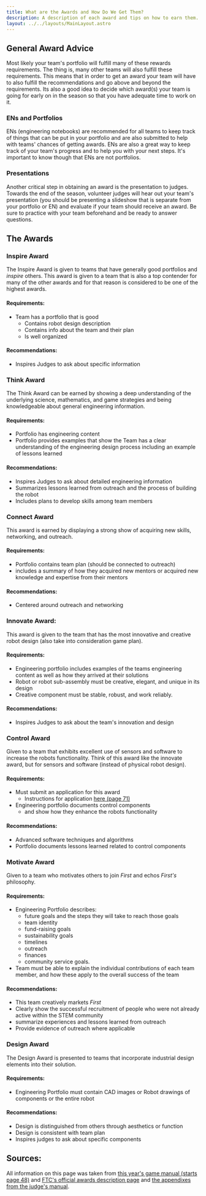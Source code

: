 ```yaml
---
title: What are the Awards and How Do We Get Them?
description: A description of each award and tips on how to earn them.
layout: ../../layouts/MainLayout.astro
---
```


## General Award Advice
Most likely your team's portfolio will fulfill many of these rewards requirements. The thing is, many other teams will also fulfill these requirements. This means that in order to get an award your team will have to also fulfill the recommendations and go above and beyond the requirements. Its also a good idea to decide which award(s) your team is going for early on in the season so that you have adequate time to work on it.
 
### ENs and Portfolios
ENs (engineering notebooks) are recommended for all teams to keep track of things that can be put in your portfolio and are also submitted to help with teams' chances of getting awards. ENs are also a great way to keep track of your team's progress and to help you with your next steps. It's important to know though that ENs are not portfolios.

### Presentations
Another critical step in obtaining an award is the presentation to judges. Towards the end of the season, volunteer judges will hear out your team's presentation (you should be presenting a slideshow that is separate from your portfolio or EN) and evaluate if your team should receive an award. Be sure to practice with your team beforehand and be ready to answer questions.

## The Awards

### Inspire Award
The Inspire Award is given to teams that have generally good portfolios and *inspire* others. This award is given to a team that is also a top contender for many of the other awards and for that reason is considered to be one of the highest awards.

#### Requirements:
- Team has a portfolio that is good
    - Contains robot design description
    - Contains info about the team and their plan
    - Is well organized

#### Recommendations:
- Inspires Judges to ask about specific information

### Think Award
The Think Award can be earned by showing a deep understanding of the underlying science, mathematics, and game strategies and being knowledgeable about general engineering information.

#### Requirements:
- Portfolio has engineering content
- Portfolio provides examples that show the Team has a clear understanding of the engineering design process including an example of lessons learned

#### Recommendations:
- Inspires Judges to ask about detailed engineering information
- Summarizes lessons learned from outreach and the process of building the robot
- Includes plans to develop skills among team members

### Connect Award
This award is earned by displaying a strong show of acquiring new skills, networking, and outreach. 

#### Requirements:
- Portfolio contains team plan (should be connected to outreach)
- includes a summary of how they acquired new mentors or acquired new knowledge and expertise from their mentors

#### Recommendations:
- Centered around outreach and networking

### Innovate Award:
This award is given to the team that has the most innovative and creative robot design (also take into consideration game plan).

#### Requirements:
- Engineering portfolio includes examples of the teams engineering content as well as how they arrived at their solutions
- Robot or robot sub-assembly must be creative, elegant, and unique in its design
- Creative component must be stable, robust, and work reliably.

#### Recommendations:
- Inspires Judges to ask about the team's innovation and design

### Control Award
Given to a team that exhibits excellent use of sensors and software to increase the robots functionality. Think of this award like the innovate award, but for sensors and software (instead of physical robot design).

#### Requirements:
- Must submit an application for this award
    - Instructions for application [here (page 71)](https://www.firstinspires.org/sites/default/files/uploads/resource_library/ftc/judge-and-judge-advisor-manual.pdf)
- Engineering portfolio documents control components
    - and show how they enhance the robots functionality

#### Recommendations:
- Advanced software techniques and algorithms
- Portfolio documents lessons learned related to control components

### Motivate Award
Given to a team who motivates others to join *First* and echos *First's* philosophy.

#### Requirements:
- Engineering Portfolio describes:
    - future goals and the steps they will take to reach those goals
    - team identity
    - fund-raising goals
    - sustainability goals
    - timelines
    - outreach
    - finances
    - community service goals.
- Team must be able to explain the individual contributions of each team member, and how these apply to the overall success of the team

#### Recommendations:
- This team creatively markets *First*
- Clearly show the successful recruitment of people who were not already active within the STEM community
- summarize experiences and lessons learned from outreach
- Provide evidence of outreach where applicable

### Design Award
The Design Award is presented to teams that incorporate industrial design elements into their solution.

#### Requirements:
- Engineering Portfolio must contain CAD images or Robot drawings of components or the entire robot

#### Recommendations:
- Design is distinguished from others through aesthetics or function
- Design is consistent with team plan
- Inspires judges to ask about specific components

## Sources:
All information on this page was taken from [this year's game manual (starts page 48)](https://www.firstinspires.org/sites/default/files/uploads/resource_library/ftc/game-manual-part-1-traditional-events.pdf) and [FTC's official awards description page](https://www.firstinspires.org/sites/default/files/uploads/resource_library/ftc/award-descriptions.pdf) and [the appendixes from the judge's manual](https://www.firstinspires.org/sites/default/files/uploads/resource_library/ftc/judge-and-judge-advisor-manual.pdf).
